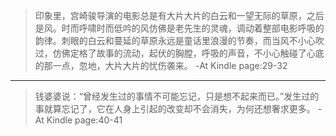 >印象里，宫崎骏导演的电影总是有大片大片的白云和一望无际的草原，之后是风。时而呼啸时而低吟的风仿佛是老先生的灵魂，调动着整部电影呼吸的韵律。刺眼的白云和蔓延的草原永远是童话里浪漫的节奏，而当风不小心吹过，仿佛定格了故事的流动，起伏的胸膛，呼吸的声音，不小心触碰了心底的那一点，忽地，大片大片的忧伤袭来。
-At Kindle page:29-32

-----------------

>钱婆婆说：“曾经发生过的事情不可能忘记，只是想不起来而已。”发生过的事就算忘记了，它在人身上引起的改变却不会消失，为何还想奢求更多。
-At Kindle page:40-41
